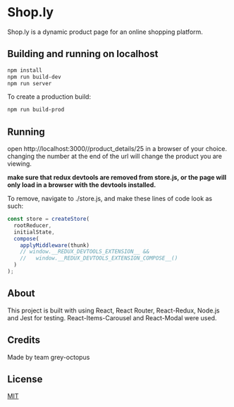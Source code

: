 # Shop.ly

Shop.ly is a dynamic product page for an online shopping platform.

## Building and running on localhost

```bash
npm install
npm run build-dev
npm run server
```

To create a production build:

```bash
npm run build-prod
```

## Running

open http://localhost:3000//product_details/25 in a browser of your choice.
changing the number at the end of the url will change the product you are viewing.

**make sure that redux devtools are removed from store.js, or the page will only load in a browser with the devtools installed.**

To remove, navigate to ./store.js, and make these lines of code look as such:
```javascript
const store = createStore(
  rootReducer,
  initialState,
  compose(
    applyMiddleware(thunk)
    // window.__REDUX_DEVTOOLS_EXTENSION__ &&
    //   window.__REDUX_DEVTOOLS_EXTENSION_COMPOSE__()
  )
);
```

## About

This project is built with using React, React Router, React-Redux, Node.js and Jest for testing.
React-Items-Carousel and React-Modal were used. 

## Credits

Made by team grey-octopus

## License
[MIT](https://choosealicense.com/licenses/mit/)
